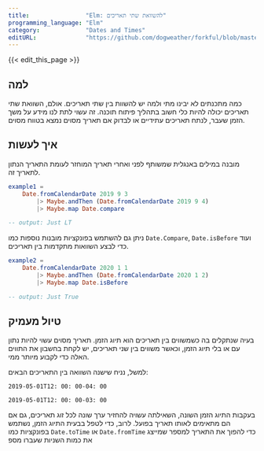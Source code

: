 ```yaml
---
title:                "Elm: להשוואת שתי תאריכים"
programming_language: "Elm"
category:             "Dates and Times"
editURL:              "https://github.com/dogweather/forkful/blob/master/content/he/elm/comparing-two-dates.md"
---
```


{{< edit_this_page >}}

## למה

כמה מתכנתים לא יבינו מתי ולמה יש להשוות בין שתי תאריכים. אולם, השוואת שתי תאריכים יכולה להיות כלי חשוב בתהליך פיתוח תוכנה. זה עשוי לתת לנו מידע על משך הזמן שעבר, לנתח תאריכים עתידיים או לבדוק אם תאריך מסוים נמצא בטווח מסוים.

## איך לעשות

מובנה במילים באנגלית שמשותף לפני ואחרי תאריך המוחזר לעומת התאריך הנתון לתאריך זה.

```Elm
example1 =
    Date.fromCalendarDate 2019 9 3
        |> Maybe.andThen (Date.fromCalendarDate 2019 9 4)
        |> Maybe.map Date.compare

-- output: Just LT
```

ניתן גם להשתמש בפונקציות מובנות נוספות כמו `Date.Compare`, `Date.isBefore` ועוד כדי לבצע השוואות מתקדמות בין תאריכים.

```Elm
example2 =
    Date.fromCalendarDate 2020 1 1
        |> Maybe.andThen (Date.fromCalendarDate 2020 1 2)
        |> Maybe.map Date.isBefore

-- output: Just True
```

## טיול מעמיק

בעיה שנתקלים בה כשמשווים בין תאריכים הוא תיוג הזמן. תאריך מסוים עשוי להיות נתון עם או בלי תיוג הזמן, וכאשר משווים בין שני תאריכים, יש לקחת בחשבון את התווים האלה כדי לקבוע מיותר ממי.

למשל, נניח שישנה השוואה בין התאריכים הבאים:

```
2019-05-01T12: 00: 00-04: 00
```
```
2019-05-01T12: 00: 00-03: 00
```

בעקבות התיוג הזמן השונה, השאילתה עשויה להחזיר ערך שונה לכל זוג תאריכים, גם אם הם מתאימים לאותו תאריך בפועל. לרוב, כדי לטפל בבעית התיוג הזמן, נשתמש בפונקציות כמו `Date.toTime` או `Date.fromTime` כדי להפוך את התאריך למספר שמייצג את כמות השניות שעברו מספ